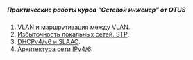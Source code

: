 ##### Практические работы курса "Сетевой инженер" от OTUS

1. [VLAN и маршрутизация между VLAN](Lab001_VLAN/).
2. [Избыточность локальных сетей. STP](Lab002_STP/).
3. [DHCPv4/v6 и SLAAC](Lab003_DHCPv4_6_SLAAC/).
4. [Архитектура сети IPv4/6](Lab004_IPv4_6/).
